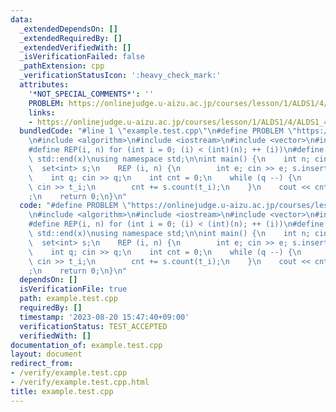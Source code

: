 ```yaml
---
data:
  _extendedDependsOn: []
  _extendedRequiredBy: []
  _extendedVerifiedWith: []
  _isVerificationFailed: false
  _pathExtension: cpp
  _verificationStatusIcon: ':heavy_check_mark:'
  attributes:
    '*NOT_SPECIAL_COMMENTS*': ''
    PROBLEM: https://onlinejudge.u-aizu.ac.jp/courses/lesson/1/ALDS1/4/ALDS1_4_B
    links:
    - https://onlinejudge.u-aizu.ac.jp/courses/lesson/1/ALDS1/4/ALDS1_4_B
  bundledCode: "#line 1 \"example.test.cpp\"\n#define PROBLEM \"https://onlinejudge.u-aizu.ac.jp/courses/lesson/1/ALDS1/4/ALDS1_4_B\"\
    \n#include <algorithm>\n#include <iostream>\n#include <vector>\n#include<set>\n\
    #define REP(i, n) for (int i = 0; (i) < (int)(n); ++ (i))\n#define ALL(x) std::begin(x),\
    \ std::end(x)\nusing namespace std;\n\nint main() {\n    int n; cin >> n;\n  \
    \  set<int> s;\n    REP (i, n) {\n        int e; cin >> e; s.insert(e);\n    }\n\
    \    int q; cin >> q;\n    int cnt = 0;\n    while (q --) {\n        int t_i;\
    \ cin >> t_i;\n        cnt += s.count(t_i);\n    }\n    cout << cnt << \"\\n\"\
    ;\n    return 0;\n}\n"
  code: "#define PROBLEM \"https://onlinejudge.u-aizu.ac.jp/courses/lesson/1/ALDS1/4/ALDS1_4_B\"\
    \n#include <algorithm>\n#include <iostream>\n#include <vector>\n#include<set>\n\
    #define REP(i, n) for (int i = 0; (i) < (int)(n); ++ (i))\n#define ALL(x) std::begin(x),\
    \ std::end(x)\nusing namespace std;\n\nint main() {\n    int n; cin >> n;\n  \
    \  set<int> s;\n    REP (i, n) {\n        int e; cin >> e; s.insert(e);\n    }\n\
    \    int q; cin >> q;\n    int cnt = 0;\n    while (q --) {\n        int t_i;\
    \ cin >> t_i;\n        cnt += s.count(t_i);\n    }\n    cout << cnt << \"\\n\"\
    ;\n    return 0;\n}\n"
  dependsOn: []
  isVerificationFile: true
  path: example.test.cpp
  requiredBy: []
  timestamp: '2023-08-20 15:47:40+09:00'
  verificationStatus: TEST_ACCEPTED
  verifiedWith: []
documentation_of: example.test.cpp
layout: document
redirect_from:
- /verify/example.test.cpp
- /verify/example.test.cpp.html
title: example.test.cpp
---
```

